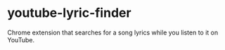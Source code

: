 # youtube-lyric-finder
Chrome extension that searches for a song lyrics while you listen to it on YouTube.
